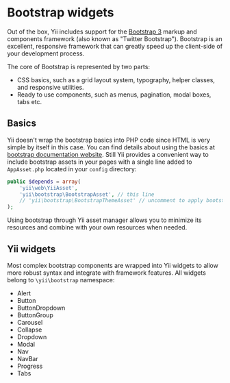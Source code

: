 Bootstrap widgets
=================

Out of the box, Yii includes support for the [Bootstrap 3](http://getbootstrap.com/) markup and components framework (also known as "Twitter Bootstrap"). Bootstrap is an excellent, responsive framework that can greatly speed up the client-side of your development process.

The core of Bootstrap is represented by two parts:

- CSS basics, such as a grid layout system, typography, helper classes, and responsive utilities.
- Ready to use components, such as menus, pagination, modal boxes, tabs etc.

Basics
------

Yii doesn't wrap the bootstrap basics into PHP code since HTML is very simple by itself in this case. You can find details
about using the basics at [bootstrap documentation website](http://getbootstrap.com/css/). Still Yii provides a
convenient way to include bootstrap assets in your pages with a single line added to `AppAsset.php` located in your
`config` directory:

```php
public $depends = array(
	'yii\web\YiiAsset',
	'yii\bootstrap\BootstrapAsset', // this line
	// 'yii\bootstrap\BootstrapThemeAsset' // uncomment to apply bootstrap 2 style to bootstrap 3
);
```

Using bootstrap through Yii asset manager allows you to minimize its resources and combine with your own resources when
needed.

Yii widgets
-----------

Most complex bootstrap components are wrapped into Yii widgets to allow more robust syntax and integrate with
framework features. All widgets belong to `\yii\bootstrap` namespace:

- Alert
- Button
- ButtonDropdown
- ButtonGroup
- Carousel
- Collapse
- Dropdown
- Modal
- Nav
- NavBar
- Progress
- Tabs
